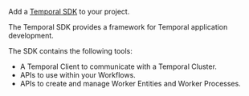 Add a [Temporal SDK](/concepts/what-is-a-temporal-sdk) to your project.

The Temporal SDK provides a framework for Temporal application development. 

The SDK contains the following tools:

- A Temporal Client to communicate with a Temporal Cluster.
- APIs to use within your Workflows.
- APIs to create and manage Worker Entities and Worker Processes.
